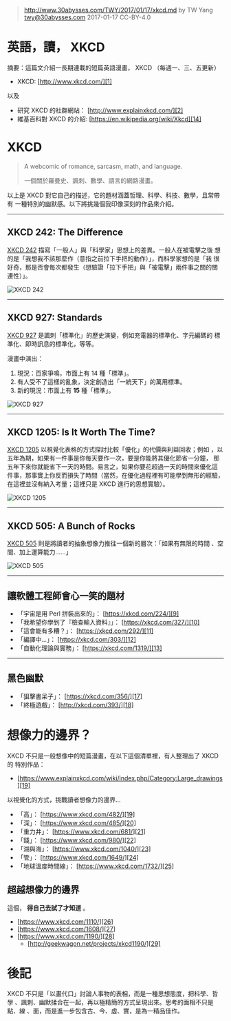 ﻿> http://www.30abysses.com/TWY/2017/01/17/xkcd.md
> by TW Yang <twy@30abysses.com> 2017-01-17 CC-BY-4.0

# 英語，讀， XKCD

摘要：這篇文介紹一長期連載的短篇英語漫畫， XKCD （每週一、三、五更新）

* XKCD: [http://www.xkcd.com/][1]

以及

* 研究 XKCD 的社群網站： [http://www.explainxkcd.com/][2]
* 維基百科對 XKCD 的介紹: [https://en.wikipedia.org/wiki/Xkcd][14]

[1]: http://www.xkcd.com/
[2]: http://www.explainxkcd.com/
[14]: https://en.wikipedia.org/wiki/Xkcd



# XKCD

> A webcomic of romance, sarcasm, math, and language.
>
> 一個關於羅曼史、諷刺、數學、語言的網路漫畫。

以上是 XKCD 對它自己的描述，它的題材涵蓋哲理、科學、科技、數學，且常帶有
一種特別的幽默感。以下將挑幾個我印像深刻的作品來介紹。


---
## XKCD 242: The Difference

[XKCD 242][3] 描寫「一般人」與「科學家」思想上的差異。一般人在被電擊之後
想的是「我想我不該那麼作（意指之前拉下手把的動作）」，而科學家想的是「我
很好奇，那是否會每次都發生（想驗證「拉下手把」與「被電擊」兩件事之關的關
連性）」。

![XKCD 242][4]

[3]: https://xkcd.com/242/
[4]: http://imgs.xkcd.com/comics/the_difference.png


---
## XKCD 927: Standards

[XKCD 927][5] 是諷刺「標準化」的歷史演變，例如充電器的標準化、字元編碼的
標準化、即時訊息的標準化，等等。

漫畫中演出：

1.  現況：百家爭鳴，市面上有 14 種「標準」。
2.  有人受不了這樣的亂象，決定創造出「一統天下」的萬用標準。
3.  新的現況：市面上有 **15** 種「標準」。

![XKCD 927][6]

[5]: https://xkcd.com/927/
[6]: http://imgs.xkcd.com/comics/standards.png


---
## XKCD 1205: Is It Worth The Time?

[XKCD 1205][15] 以視覺化表格的方式探討比較「優化」的代價與利益回收；例如
，以五年為期，如果有一件事是你每天要作一次，要是你能將其優化節省一分鐘，
那五年下來你就能省下一天的時間。易言之，如果你要花超過一天的時間來優化這
件事，那事實上你反而損失了時間（當然，在優化過程裡有可能學到無形的經驗，
在這裡並沒有納入考量；這裡只是 XKCD 進行的思想實驗）。

![XKCD 1205][16]

[15]: https://xkcd.com/1205/
[16]: http://imgs.xkcd.com/comics/is_it_worth_the_time.png


---
## XKCD 505: A Bunch of Rocks

[XKCD 505][7] 則是將讀者的抽象想像力推往一個新的層次：「如果有無限的時間
、空間、加上運算能力……」

![XKCD 505][8]

[7]: https://xkcd.com/505/
[8]: http://imgs.xkcd.com/comics/a_bunch_of_rocks.png


---
##  讓軟體工程師會心一笑的題材

* 「宇宙是用 Perl 拼裝出來的」： [https://xkcd.com/224/][9]
* 「我希望你學到了『檢查輸入資料』」： [https://xkcd.com/327/][10]
* 「這會能有多糟？」： [https://xkcd.com/292/][11]
* 「編譯中…」： [https://xkcd.com/303/][12]
* 「自動化理論與實務」： [https://xkcd.com/1319/][13]

[9]: https://xkcd.com/224/
[10]: https://xkcd.com/327/
[11]: https://xkcd.com/292/
[12]: https://xkcd.com/303/
[13]: https://xkcd.com/1319/


---
##  黑色幽默

* 「狙擊書呆子」： [https://xkcd.com/356/][17]
* 「終極遊戲」： [http://xkcd.com/393/][18]

[17]: https://xkcd.com/356/
[18]: http://xkcd.com/393/



# 想像力的邊界？

XKCD  不只是一般想像中的短篇漫畫，在以下這個清單裡，有人整理出了 XKCD 的
特別作品：

* [https://www.explainxkcd.com/wiki/index.php/Category:Large_drawings][19]

[19]: https://www.explainxkcd.com/wiki/index.php/Category:Large_drawings

以視覺化的方式，挑戰讀者想像力的邊界…

* 「高」： [https://www.xkcd.com/482/][19]
* 「深」： [https://www.xkcd.com/485/][20]
* 「重力井」： [https://www.xkcd.com/681/][21]
* 「錢」： [https://www.xkcd.com/980/][22]
* 「湖與海」： [https://www.xkcd.com/1040/][23]
* 「管」： [https://www.xkcd.com/1649/][24]
* 「地球溫度時間線」： [https://www.xkcd.com/1732/][25]

[19]: https://www.xkcd.com/482/
[20]: https://www.xkcd.com/485/
[21]: https://www.xkcd.com/681/
[22]: https://www.xkcd.com/980/
[23]: https://www.xkcd.com/1040/
[24]: https://www.xkcd.com/1649/
[25]: https://www.xkcd.com/1732/



##  超越想像力的邊界

這個， **得自己去試了才知道** 。

* [https://www.xkcd.com/1110/][26]
* [https://www.xkcd.com/1608/][27]
* [https://www.xkcd.com/1190/][28]
  * [http://geekwagon.net/projects/xkcd1190/][29]

[26]: https://www.xkcd.com/1110/
[27]: https://www.xkcd.com/1608/
[28]: https://www.xkcd.com/1190/
[29]: http://geekwagon.net/projects/xkcd1190/



# 後記

XKCD  不只是「以畫代口」討論人事物的表相，而是一種思想態度，把科學、哲學
、諷刺、幽默揉合在一起，再以極精簡的方式呈現出來。思考的面相不只是點、線
、面，而是進一步包含古、今、虛、實，是為一精品佳作。

